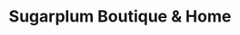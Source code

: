 ---
title: 'Sugarplum Boutique & Home'
desc: '
<p class="font--regular">Gina & Julia own Sugarplum a small, independent Boutique established in 2004. We are located in the High Street next to Costa Coffee.</p>

<p class="font--regular">We have a great selection of ladies clothing, footwear, accessories, jewellery, gifts & homeware & constantly update our collections.</p>

<p class="font--regular">We offer a click & collect service.</p>'
tags:
  - Location::Fleet, Hampshire
  - Category::Shopping
  - Category::Boutique Shops
  - Category::Christmas
logo: 
  src: logo.jpg
  alt: Sugarplum Boutique & Home Logo
header:
  src: header.jpg
  alt: Sugarplum Boutique & Home Header
covidInfomation: '
<p class="font--regular">Sadly we have had to temporarily close our shop.</p>

<p class="font--regular">The good news is that you still shop with us on our website where we offer both a Click & Collect & Postal service</p>'
covidStatus:
  icon: warning
  text: 'We are open! But please shop online.'
openingHours:
  monday: '1100 - 1500 (Click & Collect)'
  tuesday: '1100 - 1500 (Click & Collect)'
  wednesday: '1100 - 1500 (Click & Collect)'
  thursday: '1100 - 1500 (Click & Collect)'
  friday: '1100 - 1500 (Click & Collect)'
  saturday: 'Closed'
  sunday: 'Closed'
contactDetails:
  email: 'info@sugarplumonline.co.uk'
  phone: '01252544618'
  website: 'https://www.sugarplumonline.co.uk'
socialLinks:
  facebook: 'https://www.facebook.com/sugarplumonline'
  messenger: 'https://m.me/sugarplumonline'
  instagram: 'https://www.instagram.com/sugarplumfleet'
ctaLink: 'https://www.sugarplumonline.co.uk'
metaDesc: 'Sugarplum have a great selection of ladies clothing, footwear, accessories, jewellery, gifts & homeware & constantly update our collections'
---